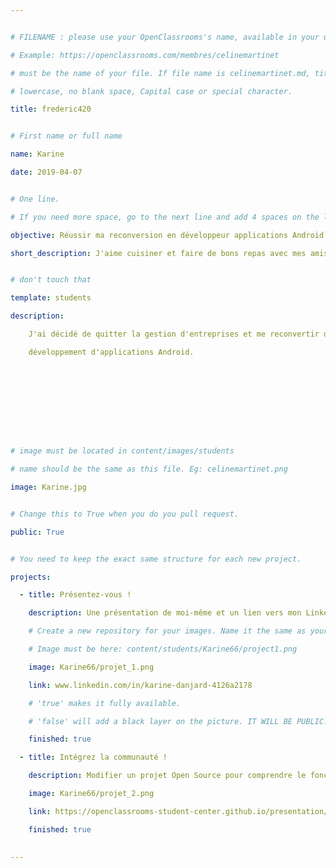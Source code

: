 ```yaml
---


# FILENAME : please use your OpenClassrooms's name, available in your url.

# Example: https://openclassrooms.com/membres/celinemartinet

# must be the name of your file. If file name is celinemartinet.md, title is celinemartinet.

# lowercase, no blank space, Capital case or special character.

title: frederic420


# First name or full name

name: Karine

date: 2019-04-07


# One line.

# If you need more space, go to the next line and add 4 spaces on the left, as in 'description'.

objective: Réussir ma reconversion en développeur applications Android

short_description: J'aime cuisiner et faire de bons repas avec mes amis, visiter de nouveaux lieux, les jeux en réseau


# don't touch that

template: students

description:

    J'ai décidé de quitter la gestion d'entreprises et me reconvertir dans le

    développement d'applications Android.

    

    

    

    


# image must be located in content/images/students

# name should be the same as this file. Eg: celinemartinet.png

image: Karine.jpg


# Change this to True when you do you pull request.

public: True


# You need to keep the exact same structure for each new project.

projects:

  - title: Présentez-vous !

    description: Une présentation de moi-même et un lien vers mon LinkedIn.

    # Create a new repository for your images. Name it the same as your nickname and profile picture.

    # Image must be here: content/students/Karine66/project1.png

    image: Karine66/projet_1.png

    link: www.linkedin.com/in/karine-danjard-4126a2178

    # 'true' makes it fully available.

    # 'false' will add a black layer on the picture. IT WILL BE PUBLIC!

    finished: true

  - title: Intégrez la communauté !

    description: Modifier un projet Open Source pour comprendre le fonctionnement de Git, de Github et des pull requests. 

    image: Karine66/projet_2.png

    link: https://openclassrooms-student-center.github.io/presentation/students/ratus.html

    finished: true

 
---
```

